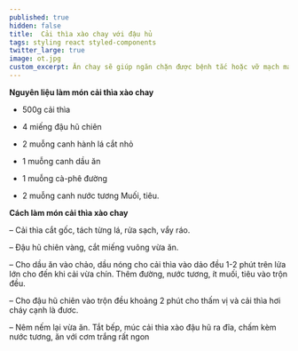 ```yaml
---
published: true
hidden: false
title:  Cải thìa xào chay với đậu hủ
tags: styling react styled-components
twitter_large: true
image: ot.jpg
custom_excerpt: Ăn chay sẽ giúp ngăn chặn được bệnh tắc hoặc vỡ mạch máu ở người tăng huyết áp, hạn chế tai biến nhồi máu cơ tim.
---
```


**Nguyên liệu làm món cải thìa xào chay**

+ 500g cải thìa

+ 4 miếng đậu hũ chiên

+ 2 muỗng canh hành lá cắt nhỏ

+ 1 muỗng canh dầu ăn

+ 1 muỗng cà-phê đường

+ 2 muỗng canh nước tương Muối, tiêu.

**Cách làm món cải thìa xào chay**

– Cải thìa cắt gốc, tách từng lá, rửa sạch, vẩy ráo.

– Đậu hũ chiên vàng, cắt miếng vuông vừa ăn.

– Cho dầu ăn vào chảo, dầu nóng cho cải thìa vào dảo đều 1-2 phút trên lửa lớn cho đến khi cải vừa chín. Thêm đường, nước tương, ít muối, tiêu vào trộn đều.

– Cho đậu hũ chiên vào trộn đều khoảng 2 phút cho thấm vị và cải thìa hơi cháy cạnh là đươc.

– Nêm nếm lại vừa ăn. Tắt bếp, múc cải thìa xào đậu hũ ra đĩa, chấm kèm nước tương, ăn với cơm trắng rất ngon